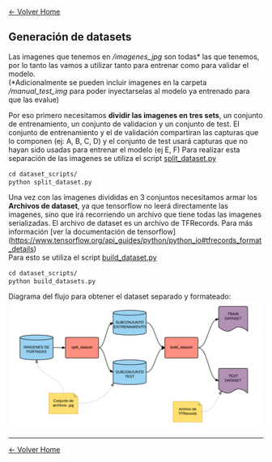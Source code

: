 [<- Volver Home](../README.md)  

## Generación de datasets

Las imagenes que tenemos en */imagenes_jpg*  son todas* las que tenemos, por lo tanto las vamos a utilizar tanto para 
entrenar como para validar el modelo.  
(*Adicionalmente se pueden incluir imagenes en la carpeta */manual_test_img* para poder inyectarselas al modelo 
ya entrenado para que las evalue)

Por eso primero necesitamos **dividir las imagenes en tres sets**, un conjunto de entrenamiento, un conjunto de 
validacion y un conjunto de test.
El conjunto de entrenamiento y el de validación compartiran las capturas que lo componen (ej: A, B, C, D) y el conjunto de test usará capturas que no hayan sido usadas para entrenar el modelo (ej E, F)
Para realizar esta separación de las imagenes se utiliza el script [split_dataset.py](../dataset_scripts/split_dataset.py)

```shell
cd dataset_scripts/
python split_dataset.py 
```

Una vez con las imagenes divididas en 3 conjuntos necesitamos armar los **Archivos de dataset**, ya que tensorflow
no leerá directamente las imagenes, sino que irá recorriendo un archivo que tiene todas las imagenes serializadas.
El archivo de dataset es un archivo de TFRecords. Para más información [ver la documentación de tensorflow]
(https://www.tensorflow.org/api_guides/python/python_io#tfrecords_format_details)  
Para esto se utiliza el script [build_dataset.py](../dataset_scripts/build_dataset.py)

```shell
cd dataset_scripts/
python build_datasets.py 
```

Diagrama del flujo para obtener el dataset separado y formateado:
![Obtencion](./img/generacion1.png "Obtencion")  

***
[<- Volver Home](../README.md)
